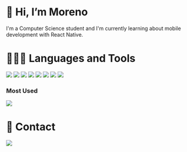 # 👋 Hi, I’m Moreno
I'm a Computer Science student and I'm currently learning about mobile development with React Native.

# 👨🏻‍💻 Languages and Tools
![](https://img.shields.io/badge/React_Native-2BBC8A?style=for-the-badge&logo=react&logoColor=white)
![](https://img.shields.io/badge/Python-2BBC8A?style=for-the-badge&logo=python&logoColor=white)
![](https://img.shields.io/badge/JavaScript-2BBC8A?style=for-the-badge&logo=javascript&logoColor=white)
![](https://img.shields.io/badge/C++-2BBC8A?style=for-the-badge&logo=cplusplus&logoColor=white)
![](https://img.shields.io/badge/Ruby-2BBC8A?style=for-the-badge&logo=ruby&logoColor=white)
![](https://img.shields.io/badge/Bash-2BBC8A?style=for-the-badge&logo=gnubash&logoColor=white)
![](https://img.shields.io/badge/Docker-3776AB?style=for-the-badge&logo=docker&logoColor=white)
![](https://img.shields.io/badge/VS_Code-3776AB?style=for-the-badge&logo=visualstudio&logoColor=white)
### Most Used
![](https://github-readme-stats.vercel.app/api/top-langs/?username=morenoso&layout=compact&hide_border=true&hide_title=true&bg_color=00000000&text_color=FFFFFF)


# 🔗 Contact
[![](https://img.shields.io/badge/Gmail-D14836?style=for-the-badge&logo=gmail&logoColor=white)](monorease@gmail.com)

